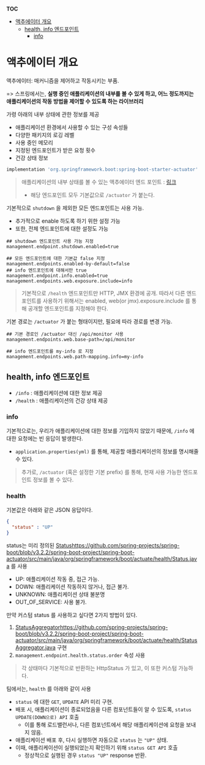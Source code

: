 **TOC**
- [액추에이터 개요](#액추에이터-개요)
  - [health, info 엔드포인트](#health-info-엔드포인트)
    - [info](#info)

# 액추에이터 개요
액추에이터: 매커니즘을 제어하고 작동시키는 부품.

=> 스프링에서는, **실행 중인 애플리케이션의 내부를 볼 수 있게 하고, 어느 정도까지는 애플리케이션의 작동 방법을 제어할 수 있도록 하는 라이브러리**

가령 아래의 내부 상태에 관한 정보를 제공
- 애플리케이션 환경에서 사용할 수 있는 구성 속성들
- 다양한 패키지의 로깅 레벨
- 사용 중인 메모리
- 지정된 엔드포인트가 받은 요청 횟수
- 건강 상태 정보

```gradle
implementation 'org.springframework.boot:spring-boot-starter-actuator'
```

> 애플리케이션의 내부 상태를 볼 수 있는 액추에이터 엔드 포인트 : [링크](https://docs.spring.io/spring-boot/docs/current/reference/html/actuator.html#actuator.endpoints)
> - 해당 엔드포인트 모두 기본값으로 `/actuator` 가 붙는다.

기본적으로 `shutdown` 을 제외한 모든 엔드포인트는 사용 가능.
- 추가적으로 enable 하도록 하기 위한 설정 가능
- 또한, 전체 엔드포인트에 대한 설정도 가능

```properties
## shutdown 엔드포인트 사용 가능 지정
management.endpoint.shutdown.enabled=true

## 모든 엔드포인트에 대한 기본값 false 지정
management.endpoints.enabled-by-default=false
## info 엔드포인트에 대해서만 true
management.endpoint.info.enabled=true
management.endpoints.web.exposure.include=info
```

> 기본적으로 `/health` 엔드포인트만 HTTP, JMX 환경에 공개. 따라서 다른 엔드포인트를 사용하기 위해서는 enabled, web(or jmx).exposure.include 를 통해 공개할 엔드포인트를 지정해야 한다.

기본 경로는 `/actuator` 가 붙는 형태이지만, 필요에 따라 경로를 변경 가능.
```properties
## 기본 경로인 /actuator 대신 /api/monitor 사용
management.endpoints.web.base-path=/api/monitor

## info 엔드포인트를 my-info 로 지정
management.endpoints.web.path-mapping.info=my-info
```

## health, info 엔드포인트
- `/info` : 애플리케이션에 대한 정보 제공
- `/health` : 애플리케이션의 건강 상태 제공

### info
기본적으로는, 우리가 애플리케이션에 대한 정보를 기입하지 않았기 때문에, `/info` 에 대한 요청에는 빈 응답이 발생한다.
- `application.properties(yml)` 를 통해, 제공할 애플리케이션의 정보를 명시해줄 수 있다.

> 추가로, `/actuator` (혹은 설정한 기본 prefix) 를 통해, 현재 사용 가능한 엔드포인트 정보를 볼 수 있다.

### health
기본값은 아래와 같은 JSON 응답이다.

```json
{
  "status" : "UP"
}
```

status는 미리 정의된 [Status](https://github.com/spring-projects/spring-boot/blob/v3.2.2/spring-boot-project/spring-boot-actuator/src/main/java/org/springframework/boot/actuate/health/Status.java)https://github.com/spring-projects/spring-boot/blob/v3.2.2/spring-boot-project/spring-boot-actuator/src/main/java/org/springframework/boot/actuate/health/Status.java 를 사용
- UP: 애플리케이션 작동 중, 접근 가능.
- DOWN: 애플리케이션 작동하지 않거나, 접근 불가.
- UNKNOWN: 애플리케이션 상태 불분명
- OUT_OF_SERVICE: 사용 불가.

만약 커스텀 status 를 사용하고 싶다면 2가지 방법이 있다.
1. [StatusAggregator](https://github.com/spring-projects/spring-boot/blob/v3.2.2/spring-boot-project/spring-boot-actuator/src/main/java/org/springframework/boot/actuate/health/StatusAggregator.java)https://github.com/spring-projects/spring-boot/blob/v3.2.2/spring-boot-project/spring-boot-actuator/src/main/java/org/springframework/boot/actuate/health/StatusAggregator.java 구현
2. `management.endpoint.health.status.order` 속성 사용

> 각 상태마다 기본적으로 반환하는 HttpStatus 가 있고, 이 또한 커스텀 가능하다.

팀에서는, `health` 를 아래와 같이 사용
- `status` 에 대한 `GET`, `UPDATE` API 미리 구현.
- 배포 시, 애플리케이션이 종료되었음을 다른 컴포넌트들이 알 수 있도록, `status UPDATE(DOWN으로) API` 호출
  - 이를 통해 로드밸런서나, 다른 컴포넌트에서 해당 애플리케이션에 요청을 보내지 않음.
- 애플리케이션 배포 후, 다시 실행하면 자동으로 `status` 는 `"UP"` 상태.
- 이때, 애플리케이션이 실행되었는지 확인하기 위해 `status GET API` 호출
  - 정상적으로 실행된 경우 `status "UP"` response 반환.


